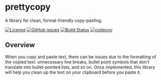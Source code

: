 # prettycopy
A library for clean, format-friendly copy-pasting.

[![License](https://img.shields.io/github/license/hippothebrave/prettycopy)](https://github.com/hippothebrave/prettycopy)
[![GitHub issues](https://img.shields.io/github/issues/hippothebrave/prettycopy)](https://github.com/hippothebrave/prettycopy/issues)
[![Build Status](https://github.com/hippothebrave/prettycopy/workflows/Build%20Status/badge.svg?branch=main)](https://github.com/hippothebrave/prettycopy/actions?query=workflow%3A%22Build+Status%22)
[![codecov](https://codecov.io/gh/hippothebrave/prettycopy/branch/main/graph/badge.svg)](https://codecov.io/gh/hippothebrave/prettycopy)


## Overview
When you copy and paste text, there can be issues due to the formatting of the copied text: unnecessary line breaks, bullet point symbols that don't translate into bullet-pointed lists, and so on. Once implemented, this library will help you clean up the text on your clipboard before you paste it.
